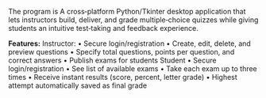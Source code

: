 The program is A cross‑platform Python/Tkinter desktop application that lets instructors build, deliver, and grade multiple‑choice quizzes while giving students an intuitive test‑taking and feedback experience.

**Features:**
Instructor:
• Secure login/registration
• Create, edit, delete, and preview questions
• Specify total questions, points per question, and correct answers
• Publish exams for students
Student
• Secure login/registration
• See list of available exams
• Take each exam up to three times
• Receive instant results (score, percent, letter grade)
• Highest attempt automatically saved as final grade
